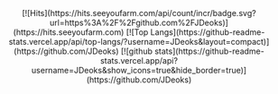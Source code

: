 <div align=center>
  [![Hits](https://hits.seeyoufarm.com/api/count/incr/badge.svg?url=https%3A%2F%2Fgithub.com%2FJDeoks)](https://hits.seeyoufarm.com)  
  [![Top Langs](https://github-readme-stats.vercel.app/api/top-langs/?username=JDeoks&layout=compact)](https://github.com/JDeoks)  
  [![github stats](https://github-readme-stats.vercel.app/api?username=JDeoks&show_icons=true&hide_border=true)](https://github.com/JDeoks)
</div>
